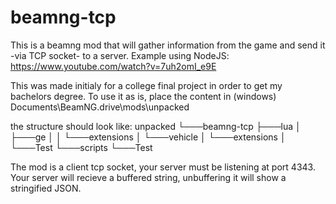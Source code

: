 # beamng-tcp
This is a beamng mod that will gather information from the game and send it -via TCP socket- to a server.
Example using NodeJS: https://www.youtube.com/watch?v=7uh2omI_e9E

This was made initialy for a college final project in order to get my bachelors degree.
To use it as is, place the content in (windows) Documents\BeamNG.drive\mods\unpacked

the structure should look like:
unpacked
    └───beamng-tcp
        ├───lua
        │   ├───ge
        │   │   └───extensions
        │   └───vehicle
        │       └───extensions
        │           └───Test
        └───scripts
            └───Test
            
The mod is a client tcp socket, your server must be listening at port 4343.
Your server will recieve a buffered string, unbuffering it will show a stringified JSON.
